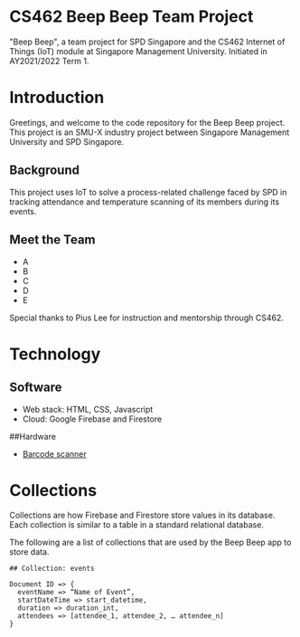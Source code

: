 # CS462 Beep Beep Team Project
"Beep Beep", a team project for SPD Singapore and the CS462 Internet of Things (IoT) module at Singapore Management University. Initiated in AY2021/2022 Term 1.

# Introduction
Greetings, and welcome to the code repository for the Beep Beep project. This project is an SMU-X industry project between Singapore Management University and SPD Singapore.

## Background
This project uses IoT to solve a process-related challenge faced by SPD in tracking attendance and temperature scanning of its members during its events.

## Meet the Team
- A
- B
- C
- D
- E

Special thanks to Pius Lee for instruction and mentorship through CS462.

# Technology

## Software
- Web stack: HTML, CSS, Javascript
- Cloud: Google Firebase and Firestore

##Hardware
- [Barcode scanner]()

# Collections
Collections are how Firebase and Firestore store values in its database. Each collection is similar to a table in a standard relational database.

The following are a list of collections that are used by the Beep Beep app to store data.

```
## Collection: events

Document ID => {
  eventName => “Name of Event”,
  startDateTime => start_datetime,
  duration => duration_int,
  attendees => [attendee_1, attendee_2, … attendee_n]
}
```
